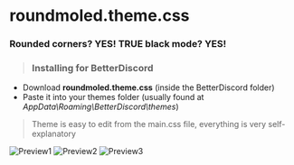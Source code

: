 # roundmoled.theme.css

### Rounded corners? YES! TRUE black mode? YES! 




> ### Installing for BetterDiscord
- Download **roundmoled.theme.css** (inside the BetterDiscord folder) 
- Paste it into your themes folder (usually found at *AppData\Roaming\BetterDiscord\themes*)

> Theme is easy to edit from the main.css file, everything is very self-explanatory

![Preview1](https://cdn.discordapp.com/attachments/851530608487301200/858752992080953364/beautiful3.png)
![Preview2](https://cdn.discordapp.com/attachments/851530608487301200/858751501811712031/beautiful.png)
![Preview3](https://cdn.discordapp.com/attachments/851530608487301200/858752989178101800/beautiful2.png)
